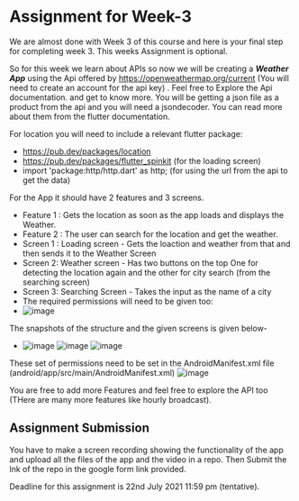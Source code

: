 # Assignment for Week-3

We are almost done with Week 3 of this course and here is your final step for completing week 3. This weeks Assignment is optional.

So for this week we learn about APIs so now we will be creating a ***Weather App*** using the Api offered by https://openweathermap.org/current (You will need to create an account for the api key) . Feel free to Explore the Api documentation.
and get to know more. You will be getting a json file as a product from the api and you will need a jsondecoder. You can read more about them from the flutter documentation. 

For location you will need to include a relevant flutter package:
- https://pub.dev/packages/location
- https://pub.dev/packages/flutter_spinkit (for the loading screen)
- import 'package:http/http.dart' as http; (for using the url from the api to get the data)

For the App it should have 2 features and 3 screens. 
- Feature 1 : Gets the location as soon as the app loads and displays the Weather.
- Feature 2 : The user can search for the location and get the weather.
- Screen 1 : Loading screen - Gets the loaction and weather from that and then sends it to the Weather Screen
- Screen 2: Weather screen - Has two buttons on the top One for detecting the location again and the other for city search (from the searching screen)
- Screen 3: Searching Screen - Takes the input as the name of a city 
- The required permissions will need to be given too:
- ![image](https://user-images.githubusercontent.com/73156496/125968988-a2704f1c-6691-4b8d-ad3b-419a3549d446.png)


The snapshots of the structure and the given screens is given below-
 - ![image](https://user-images.githubusercontent.com/73156496/125969241-0f3ad8c9-00a8-4353-8f0b-2f1a38bde7ce.png) ![image](https://user-images.githubusercontent.com/73156496/125969288-904c0e95-fbff-48db-a075-94f3afa36c2e.png) ![image](https://user-images.githubusercontent.com/73156496/125969340-96002be9-7bc8-4300-9142-578c60863ba2.png)

These set of permissions need to be set in the AndroidManifest.xml file (android/app/src/main/AndroidManifest.xml)
![image](https://user-images.githubusercontent.com/73156496/125969659-b4702f8e-9ed0-47c6-ab38-06630c02bd02.png)

You are free to add more Features and feel free to explore the API too (THere are many more features like hourly broadcast).

## Assignment Submission

You have to make a screen recording showing the functionality of the app and upload all the files of the app and the video in a repo. Then Submit the lnk of the repo in the google form link provided.

Deadline for this assignment is 22nd July 2021 11:59 pm (tentative).








